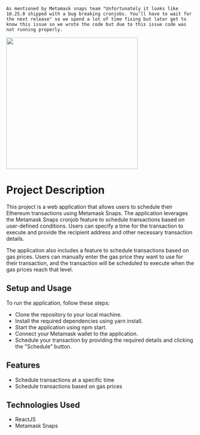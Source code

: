```As mentioned by Metamask snaps team "Unfortunately it looks like 10.25.0 shipped with a bug breaking cronjobs. You'll have to wait for the next release" so we spend a lot of time fixing but later get to know this issue so we wrote the code but due to this issue code was not running properly.```

<img src="https://user-images.githubusercontent.com/46647968/219954772-feffdbc3-e54f-496b-9e01-284f241135f3.png" width="350px" height="350px"/>

# Project Description
This project is a web application that allows users to schedule their Ethereum transactions using Metamask Snaps. The application leverages the Metamask Snaps cronjob feature to schedule transactions based on user-defined conditions. Users can specify a time for the transaction to execute and provide the recipient address and other necessary transaction details.

The application also includes a feature to schedule transactions based on gas prices. Users can manually enter the gas price they want to use for their transaction, and the transaction will be scheduled to execute when the gas prices reach that level.


## Setup and Usage
To run the application, follow these steps:

- Clone the repository to your local machine.
- Install the required dependencies using yarn install.
- Start the application using npm start.
- Connect your Metamask wallet to the application.
- Schedule your transaction by providing the required details and clicking the "Schedule" button.

## Features

- Schedule transactions at a specific time
- Schedule transactions based on gas prices

## Technologies Used
- ReactJS
- Metamask Snaps
